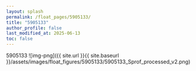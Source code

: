 ```yaml
---
layout: splash
permalink: /float_pages/5905133/
title: "5905133"
author_profile: false
last_modified_at: 2025-06-13
toc: false
---
```

 
5905133
![img-png]({{ site.url }}{{ site.baseurl }}/assets/images/float_figures/5905133/5905133_Sprof_processed_v2.png)
